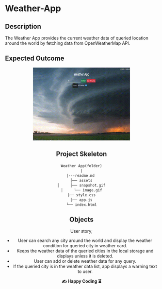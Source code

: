 # Weather-App

## Description
The Weather App provides the current weather data of queried location around the world by fetching data from OpenWeatherMap API.
## Expected Outcome
***<div align="center"> ![Project Snapshot](./assets/snapshot.gif) <div>***


## Project Skeleton

```
Weather App(folder)
|
|---readme.md 
├── assets
│     ├── snapshot.gif
│     └── image.gif
├── style.css
├── app.js
└── index.html
```

## Objects

User story;

  - User can search any city around the world and display the weather condition for queried city in weather card.
  - Keeps the weather data of the queried cities in the local storage and displays unless it is deleted.
  - User can add or delete weather data for any query.
  - If the queried city is in the weather data list, app displays a warning text to user.


<p align="center"> <strong> ✍ Happy Coding ⌛ </strong> <p>
